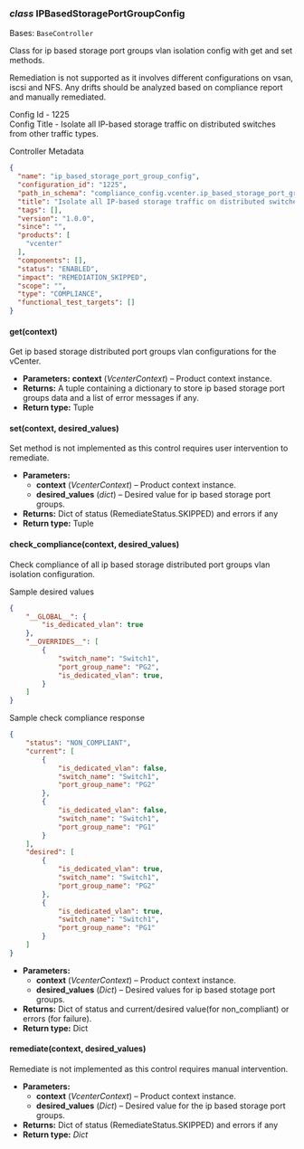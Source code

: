 ### *class* IPBasedStoragePortGroupConfig

Bases: `BaseController`

Class for ip based storage port groups vlan isolation config with get and set methods.

Remediation is not supported as it involves different configurations on vsan, iscsi and NFS. Any drifts should
be analyzed based on compliance report and manually remediated.

Config Id - 1225
<br/>
Config Title - Isolate all IP-based storage traffic on distributed switches from other traffic types.
<br/>

Controller Metadata
```json
{
  "name": "ip_based_storage_port_group_config",
  "configuration_id": "1225",
  "path_in_schema": "compliance_config.vcenter.ip_based_storage_port_group_config",
  "title": "Isolate all IP-based storage traffic on distributed switches from other traffic types",
  "tags": [],
  "version": "1.0.0",
  "since": "",
  "products": [
    "vcenter"
  ],
  "components": [],
  "status": "ENABLED",
  "impact": "REMEDIATION_SKIPPED",
  "scope": "",
  "type": "COMPLIANCE",
  "functional_test_targets": []
}
```

#### get(context)

Get ip based storage distributed port groups vlan configurations for the vCenter.

* **Parameters:**
  **context** (*VcenterContext*) – Product context instance.
* **Returns:**
  A tuple containing a dictionary to store ip based storage port groups data and a list of error messages if any.
* **Return type:**
  Tuple

#### set(context, desired_values)

Set method is not implemented as this control requires user intervention to remediate.

* **Parameters:**
  * **context** (*VcenterContext*) – Product context instance.
  * **desired_values** (*dict*) – Desired value for ip based storage port groups.
* **Returns:**
  Dict of status (RemediateStatus.SKIPPED) and errors if any
* **Return type:**
  Tuple

#### check_compliance(context, desired_values)

Check compliance of all ip based storage distributed port groups vlan isolation configuration.

Sample desired values
<br/>
```json
{
    "__GLOBAL__": {
        "is_dedicated_vlan": true
    },
    "__OVERRIDES__": [
        {
            "switch_name": "Switch1",
            "port_group_name": "PG2",
            "is_dedicated_vlan": true,
        }
    ]
}
```

Sample check compliance response
<br/>
```json
{
    "status": "NON_COMPLIANT",
    "current": [
        {
            "is_dedicated_vlan": false,
            "switch_name": "Switch1",
            "port_group_name": "PG2"
        },
        {
            "is_dedicated_vlan": false,
            "switch_name": "Switch1",
            "port_group_name": "PG1"
        }
    ],
    "desired": [
        {
            "is_dedicated_vlan": true,
            "switch_name": "Switch1",
            "port_group_name": "PG2"
        },
        {
            "is_dedicated_vlan": true,
            "switch_name": "Switch1",
            "port_group_name": "PG1"
        }
    ]
}
```

* **Parameters:**
  * **context** (*VcenterContext*) – Product context instance.
  * **desired_values** (*Dict*) – Desired values for ip based stotage  port groups.
* **Returns:**
  Dict of status and current/desired value(for non_compliant) or errors (for failure).
* **Return type:**
  Dict

#### remediate(context, desired_values)

Remediate is not implemented as this control requires manual intervention.

* **Parameters:**
  * **context** (*VcenterContext*) – Product context instance.
  * **desired_values** (*Dict*) – Desired value for the ip based storage port groups.
* **Returns:**
  Dict of status (RemediateStatus.SKIPPED) and errors if any
* **Return type:**
  *Dict*
